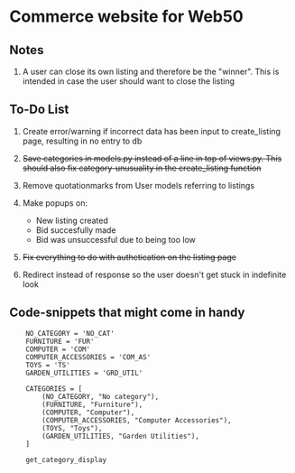 # Commerce website for Web50

## Notes

1. A user can close its own listing and therefore be the "winner". This is intended in case the user should want to close the listing

## To-Do List

1. Create error/warning if incorrect data has been input to create_listing page, resulting in no entry to db

2. ~~Save categories in models.py instead of a line in top of views.py. This should also fix category-unusuality in the create_listing function~~

3. Remove quotationmarks from User models referring to listings

4. Make popups on:
    - New listing created
    - Bid succesfully made
    - Bid was unsuccessful due to being too low

5. ~~Fix everything to do with authetication on the listing page~~

6. Redirect instead of response so the user doesn't get stuck in indefinite look

## Code-snippets that might come in handy

```
    NO_CATEGORY = 'NO_CAT'
    FURNITURE = 'FUR'
    COMPUTER = 'COM'
    COMPUTER_ACCESSORIES = 'COM_AS'
    TOYS = 'TS'
    GARDEN_UTILITIES = 'GRD_UTIL'

    CATEGORIES = [
        (NO_CATEGORY, "No category"),
        (FURNITURE, "Furniture"),
        (COMPUTER, "Computer"),
        (COMPUTER_ACCESSORIES, "Computer Accessories"),
        (TOYS, "Toys"),
        (GARDEN_UTILITIES, "Garden Utilities"),
    ]

    get_category_display
```